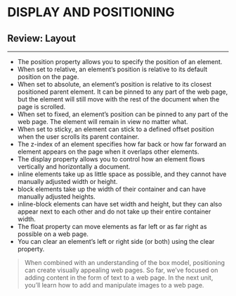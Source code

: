 # DISPLAY AND POSITIONING
## Review: Layout

---
* The position property allows you to specify the position of an element.
* When set to relative, an element’s position is relative to its default position on the page.
* When set to absolute, an element’s position is relative to its closest positioned parent element. It can be pinned to any part of the web page, but the element will still move with the rest of the document when the page is scrolled.
* When set to fixed, an element’s position can be pinned to any part of the web page. The element will remain in view no matter what.
* When set to sticky, an element can stick to a defined offset position when the user scrolls its parent container.
* The z-index of an element specifies how far back or how far forward an element appears on the page when it overlaps other elements.
* The display property allows you to control how an element flows vertically and horizontally a document.
* inline elements take up as little space as possible, and they cannot have manually adjusted width or height.
* block elements take up the width of their container and can have manually adjusted heights.
* inline-block elements can have set width and height, but they can also appear next to each other and do not take up their entire container width.
* The float property can move elements as far left or as far right as possible on a web page.
* You can clear an element’s left or right side (or both) using the clear property.

> When combined with an understanding of the box model, positioning can create visually appealing web pages. So far, we’ve focused on adding content in the form of text to a web page. In the next unit, you’ll learn how to add and manipulate images to a web page.